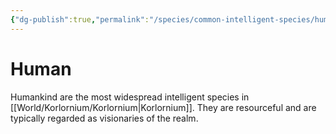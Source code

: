```yaml
---
{"dg-publish":true,"permalink":"/species/common-intelligent-species/human/","created":"2025-03-01T11:53:14.177-07:00"}
---
```


# Human
Humankind are the most widespread intelligent species in [[World/Korlornium/Korlornium\|Korlornium]]. They are resourceful and are typically regarded as visionaries of the realm. 
